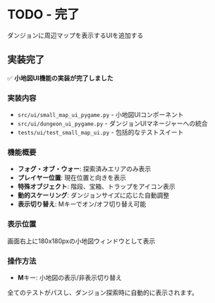 # TODO - 完了

ダンジョンに周辺マップを表示するUIを追加する

## 実装完了

✅ **小地図UI機能の実装が完了しました**

### 実装内容
- `src/ui/small_map_ui_pygame.py` - 小地図UIコンポーネント
- `src/ui/dungeon_ui_pygame.py` - ダンジョンUIマネージャーへの統合
- `tests/ui/test_small_map_ui.py` - 包括的なテストスイート

### 機能概要
- **フォグ・オブ・ウォー**: 探索済みエリアのみ表示
- **プレイヤー位置**: 現在位置と向きを表示
- **特殊オブジェクト**: 階段、宝箱、トラップをアイコン表示
- **動的スケーリング**: ダンジョンサイズに応じた自動調整
- **表示切り替え**: Mキーでオン/オフ切り替え可能

### 表示位置
画面右上に180x180pxの小地図ウィンドウとして表示

### 操作方法
- **M**キー: 小地図の表示/非表示切り替え

全てのテストがパスし、ダンジョン探索時に自動的に表示されます。

